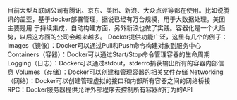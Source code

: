 目前大型互联网公司有腾讯、京东、美团、新浪、大众点评等都在使用。比如说腾讯的盖亚，基于docker部署管理，据说已经有万台规模，用于大数据处理。美团主要是用
于持续集成，自动构建方面，另外新浪也做了实践。容器化是一个大趋势，以后这方面的公司会越来越多。 Docker提供功能广泛，这里有几个的例子：
Images（镜像）：Docker可以通过Pull和Push命令构建对象到服务中心
Containers（容器）：Docker可以通过Start/Stop命令管理容器的生命周期
Logging（日志）：Docker可以通过stdout，stderro捕获输出所有的容器内部信息
Volumes（存储）：Docker可以创建和管理容器的相关文件存储
Networking（网络）：Docker可以创建管理虚拟的接口和内部所有容器之间的网络桥接
RPC：Docker服务器提供允许外部程序去控制所有容器的行为的API


